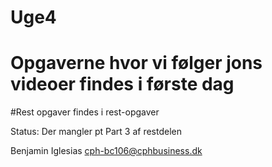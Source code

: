 # Uge4
# Opgaverne hvor vi følger jons videoer findes i første dag
#Rest opgaver findes i rest-opgaver

Status: 
Der mangler pt Part 3 af restdelen

Benjamin Iglesias
cph-bc106@cphbusiness.dk
